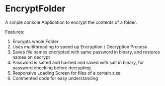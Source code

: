 # EncryptFolder

A simple console Application to encrypt the contents of a folder.

Features:
1. Encrypts whole Folder
2. Uses multithreading to speed up Encryption / Decryption Process
3. Saves file names encrypted with same password in binary, and restores names on decrypt
4. Password is salted and hashed and saved with salt in binary, for password checking before decrypting
5. Responsive Loading Screen for files of a certain size
6. Commented code for easy understanding